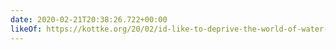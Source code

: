 ```yaml
---
date: 2020-02-21T20:38:26.722+00:00
likeOf: https://kottke.org/20/02/id-like-to-deprive-the-world-of-water-to-make-more-coca-cola
---
```

